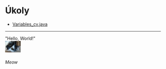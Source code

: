 # Úkoly
- [Variables_cv.java](./src/Variables_cv.java)
---
"Hello, World!"
<br/><img alt="meow" src="./meow.jpg" title="cat" width="10%"/>
###### _Meow_